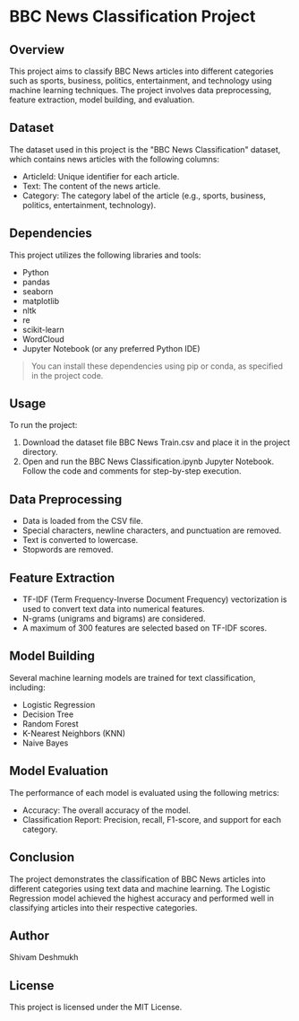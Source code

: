 # BBC News Classification Project
## Overview
This project aims to classify BBC News articles into different categories such as sports, business, politics, entertainment, and technology using machine learning techniques. The project involves data preprocessing, feature extraction, model building, and evaluation.

## Dataset
The dataset used in this project is the "BBC News Classification" dataset, which contains news articles with the following columns:
- ArticleId: Unique identifier for each article.
- Text: The content of the news article.
- Category: The category label of the article (e.g., sports, business, politics, entertainment, technology).

## Dependencies
This project utilizes the following libraries and tools:
- Python
- pandas
- seaborn
- matplotlib
- nltk
- re
- scikit-learn
- WordCloud
- Jupyter Notebook (or any preferred Python IDE)
>You can install these dependencies using pip or conda, as specified in the project code.

## Usage
To run the project:
1. Download the dataset file BBC News Train.csv and place it in the project directory.
2. Open and run the BBC News Classification.ipynb Jupyter Notebook. Follow the code and comments for step-by-step execution.

## Data Preprocessing
- Data is loaded from the CSV file.
- Special characters, newline characters, and punctuation are removed.
- Text is converted to lowercase.
- Stopwords are removed.

## Feature Extraction
- TF-IDF (Term Frequency-Inverse Document Frequency) vectorization is used to convert text data into numerical features.
- N-grams (unigrams and bigrams) are considered.
- A maximum of 300 features are selected based on TF-IDF scores.

## Model Building
Several machine learning models are trained for text classification, including:
- Logistic Regression
- Decision Tree
- Random Forest
- K-Nearest Neighbors (KNN)
- Naive Bayes

## Model Evaluation
The performance of each model is evaluated using the following metrics:
- Accuracy: The overall accuracy of the model.
- Classification Report: Precision, recall, F1-score, and support for each category.

## Conclusion
The project demonstrates the classification of BBC News articles into different categories using text data and machine learning.
The Logistic Regression model achieved the highest accuracy and performed well in classifying articles into their respective categories.

## Author
Shivam Deshmukh

## License
This project is licensed under the MIT License.

